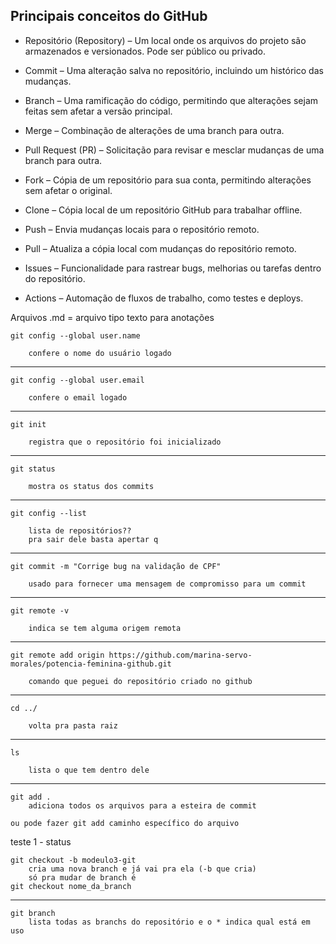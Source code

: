 ## Principais conceitos do GitHub

* Repositório (Repository) – Um local onde os arquivos do projeto são armazenados e versionados. Pode ser público ou privado.

* Commit – Uma alteração salva no repositório, incluindo um histórico das mudanças.

* Branch – Uma ramificação do código, permitindo que alterações sejam feitas sem afetar a versão principal.

* Merge – Combinação de alterações de uma branch para outra.

* Pull Request (PR) – Solicitação para revisar e mesclar mudanças de uma branch para outra.

* Fork – Cópia de um repositório para sua conta, permitindo alterações sem afetar o original.

* Clone – Cópia local de um repositório GitHub para trabalhar offline.

* Push – Envia mudanças locais para o repositório remoto.

* Pull – Atualiza a cópia local com mudanças do repositório remoto.

* Issues – Funcionalidade para rastrear bugs, melhorias ou tarefas dentro do repositório.

* Actions – Automação de fluxos de trabalho, como testes e deploys.



Arquivos .md = arquivo tipo texto para anotações


    git config --global user.name

        confere o nome do usuário logado

-----------------

    git config --global user.email

        confere o email logado

-----------------

    git init

        registra que o repositório foi inicializado

-----------------

    git status 

        mostra os status dos commits

-----------------

    git config --list

        lista de repositórios?? 
        pra sair dele basta apertar q

-----------------

    git commit -m "Corrige bug na validação de CPF"

        usado para fornecer uma mensagem de compromisso para um commit

-----------------

    git remote -v

        indica se tem alguma origem remota


-----------------

    git remote add origin https://github.com/marina-servo-morales/potencia-feminina-github.git

        comando que peguei do repositório criado no github


-----------------

    cd ../

        volta pra pasta raiz

-----------------

    ls

        lista o que tem dentro dele

-----------------

    git add .
        adiciona todos os arquivos para a esteira de commit

    ou pode fazer git add caminho específico do arquivo


teste 1 - status


    git checkout -b modeulo3-git
        cria uma nova branch e já vai pra ela (-b que cria)
        só pra mudar de branch é
    git checkout nome_da_branch
----------------

    git branch
        lista todas as branchs do repositório e o * indica qual está em uso